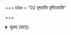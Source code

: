 +++
title = "02 तृष्टासि तृष्टिकासि"

+++
<details><summary>मूलम् (WS)</summary>

तृष्टासि तृष्टिकासि विषा विषातक्यसि ।  
परिवृक्ता यथासस्यृषभेण वशेव ॥ २ ॥
</details>